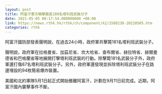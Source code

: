 ```yaml
---
layout: post
title: 阿富汗軍方稱擊斃逾180名塔利班武裝分子
date: 2021-05-05 00:17:54.000000000 +08:00
link: https://news.rthk.hk/rthk/ch/component/k2/1589238-20210505.htm
categories: rthk
---
```


阿富汗國防部發表聲明說，在過去24小時，政府軍共擊斃181名塔利班武裝分子。

聲明說，政府軍在拉格曼省、加茲尼省、坎大哈省、查布爾省、赫拉特省、赫爾曼德省和巴格蘭省等地展開打擊塔利班武裝的行動。除擊斃181名武裝分子外，政府軍還打傷87名塔利班武裝分子。另外，政府軍還發現並拆除塔利班武裝分子在路邊埋設的94枚簡易爆炸裝置。

美國和北約軍隊5月1日起正式開始撤離阿富汗，計劃在9月11日前完成。近期，阿富汗國內襲擊事件不斷。
